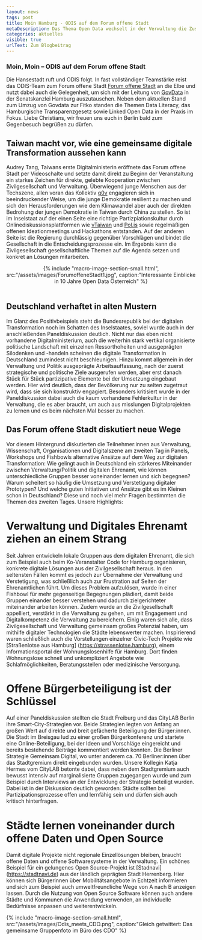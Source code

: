 ```yaml
---
layout: news
tags: post
title: Moin Hamburg - ODIS auf dem Forum offene Stadt
metaDescription: Das Thema Open Data wechselt in der Verwaltung die Zuständigkeit. Wir konnten bereits die neuen und alten Ansprechpersonen kennenlernen und ein erstes Gespärch führen.
categories: aktuelles
visible: true
urlText: Zum Blogbeitrag
---
```


### Moin, Moin – ODIS auf dem Forum offene Stadt

Die Hansestadt ruft und ODIS folgt. In fast vollständiger Teamstärke reist das ODIS-Team zum Forum offene Stadt [Forum offene Stadt](https://koerber-stiftung.de/projekte/forum-offene-stadt/forum-offene-stadt-2022/) an die Elbe und nutzt dabei auch die Gelegenheit, um sich mit der Leitung von [GovData](https://www.govdata.de/) in der Senatskanzlei Hamburg auszutauschen. Neben dem aktuellen Stand zum Umzug von Govdata zur Fitko standen die Themen Data Literacy, das Hamburgische Transparenzgesetz sowie Linked Open Data in der Praxis im Fokus. Liebe Christians, wir freuen uns euch in Berlin bald zum Gegenbesuch begrüßen zu dürfen. 

## Taiwan macht vor, wie eine gemeinsame digitale Transformation aussehen kann

Audrey Tang, Taiwans erste Digitalministerin eröffnete das Forum offene Stadt per Videoschalte und setzte damit direkt zu Beginn der Veranstaltung ein starkes Zeichen für direkte, gelebte Kooperation zwischen Zivilgesellschaft und Verwaltung. Überwiegend junge Menschen aus der Techszene, allen voran das Kollektiv [g0v](https://g0v.tw) engagieren sich in beeindruckender Weise, um die junge Demokratie resilient zu machen und sich den Herausforderungen wie dem Klimawandel aber auch der direkten Bedrohung der jungen Demokratie in Taiwan durch China zu stellen. So ist im Inselstaat auf der einen Seite eine richtige Partizpiationskultur durch Onlinediskussionsplattformen wie [vTaiwan](https://info.vtaiwan.tw) und [Pol.is](https://pol.is/gov) sowie regelmäßigen offenen Ideationmeetings und Hackathons entstanden. Auf der anderen Seite ist die Regierung durchlässig gegenüber Vorschlägen und bindet die Gesellschaft in die Entscheidungsprozesse ein. Im Ergebnis kann die Zivilgesellschaft gesellschaftliche Themen auf die Agenda setzen und konkret an Lösungen mitarbeiten. 

<center>
{% include "macro-image-section-small.html", src:"/assets/images/ForumoffeneStadt1.jpg", caption:"Interessante Einblicke in 10 Jahre Open Data Österreich" %}
</center>
<br>

## Deutschland verhaftet in alten Mustern

Im Glanz des Positivbeispiels steht die Bundesrepublik bei der digitalen Transformation noch im Schatten des Inselstaates, soviel wurde auch in der anschließenden Paneldiskussion deutlich. Nicht nur das eben nicht vorhandene Digitalministerium, auch die weiterhin stark vertikal organisierte politische Landschaft mit einzelnen Ressorthoheiten und ausgeprägten Silodenken und -handeln scheinen die digitale Transformation in Deutschland zumindest nicht beschleunigen. Hinzu kommt allgemein in der Verwaltung und Politik ausgeprägte Arbeitsauffassung, nach der zuerst strategische und politische Ziele ausgerufen werden, aber erst danach Stück für Stück partizipative Elemente bei der Umsetzung eingebaut werden. Hier wird deutlich, dass der Bevölkerung nur zu selten zugetraut wird, dass sie sich konstruktiv engagiert. Besonders kritisiert wurde in der Paneldiskussion dabei auch die kaum vorhandene Fehlerkultur in der Verwaltung, die es aber braucht, um auch aus misslungen Digitalprojekten zu lernen und es beim nächsten Mal besser zu machen. 

## Das Forum offene Stadt diskutiert neue Wege

Vor diesem Hintergrund diskutierten die Teilnehmer:innen aus Verwaltung, Wissenschaft, Organisationen und Digitalszene am zweiten Tag in Panels, Workshops und Fishbowls alternative Ansätze auf dem Weg zur digitalen Transformation: Wie gelingt auch in Deutschland ein stärkeres Miteinander zwischen Verwaltung/Politik und digitalen Ehrenamt, wie können unterschiedliche Gruppen besser voneinander lernen und sich begegnen? Warum scheitert so häufig die Umsetzung und Verstetigung digitaler Prototypen? Und welche guten Initiativen und Ansätze gibt es im Kleinen schon in Deutschland? Diese und noch viel mehr Fragen bestimmten die Themen des zweiten Tages. Unsere Highlights:

# Verwaltung und Digitales Ehrenamt ziehen an einem Strang

Seit Jahren entwickeln lokale Gruppen aus dem digitalen Ehrenamt, die sich zum Beispiel auch beim Ko-Veranstalter Code for Hamburg organisieren, konkrete digitale Lösungen aus der Zivilgesellschaft heraus. In den seltensten Fällen kommt es jedoch zur Übernahme der Verwaltung und Verstetigung, was schließlich auch zur Frustration auf Seiten der Ehrenamtlichen führt. Um dieses Problem aufzulösen, wurde in einer Fishbowl für mehr gegenseitige Begegnungen plädiert, damit beide Gruppen einander besser verstehen und dadurch zielgerichteter miteinander arbeiten können. Zudem wurde an die Zivilgesellschaft appelliert, verstärkt in die Verwaltung zu gehen, um mit Engagement und Digitalkompetenz die Verwaltung zu bereichern. Einig waren sich alle, dass Zivilgesellschaft und Verwaltung gemeinsam großes Potenzial haben, um mithilfe digitaler Technologien die Städte lebenswerter machen. Inspirierend waren schließlich auch die Vorstellungen einzelner Civic-Tech Projekte wie [Straßenlotse aus Hamburg] (https://strassenlotse.hamburg), einem Informationsportal der Wohnungslosenhilfe für Hamburg. Dort finden Wohnungslose schnell und unkompliziert Angebote wie Schlafmöglichkeiten, Beratungsstellen oder medizinische Versorgung.


# Offene Bürgerbeteiligung ist der Schlüssel

Auf einer Paneldiskussion stellten die Stadt Freiburg und das CityLAB Berlin ihre Smart-City-Strategien vor. Beide Strategien legten von Anfang an großen Wert auf direkte und breit gefächerte Beteiligung der Bürger:innen. Die Stadt im Breisgau lud zu einer großen Bürgerkonferenz und startete eine Online-Beteiligung, bei der Ideen und Vorschläge eingereicht und bereits bestehende Beiträge kommentiert werden konnten. Die Berliner Strategie Gemeinsam Digital, wo unter anderem ca. 70 Berliner:innen über das Stadtgremium direkt eingebunden wurden. Unsere Kollegin Katja Hermes vom CityLAB betonte dabei, dass neben dem Stadtgremium auch bewusst intensiv auf marginalisierte Gruppen zugegangen wurde und zum Beispiel durch Interviews an der Entwicklung der Strategie beteiligt wurden. Dabei ist in der Diskussion deutlich geworden: Städte sollten bei Partizipationsprozesse offen und lernfähig sein und dürfen sich auch kritisch hinterfragen. 

# Städte lernen voneinander durch offene Daten und Open Source
Damit digitale Projekte nicht regionale Einzellösungen bleiben, braucht offene Daten und offene Softwaresysteme in der Verwaltung. Ein schönes Beispiel für ein gelungenes Open Source-Projekt ist [Stadnavi] (https://stadtnavi.de) aus der ländlich geprägten Stadt Herrenberg. Hier können sich Bürgerinnen über Mobilitätsangebote in Echtzeit informieren und sich zum Beispiel auch umweltfreundliche Wege von A nach B anzeigen lassen. Durch die Nutzung von Open Source Software können auch andere Städte und Kommunen die Anwendung verwenden, an individuelle Bedürfnisse anpassen und weiterentwickeln.



{% include "macro-image-section-small.html", src:"/assets/images/Odis_meets_CDO.png",  caption:"Gleich getwittert: Das gemeinsame Gruppenfoto im Büro des CDO" %}

